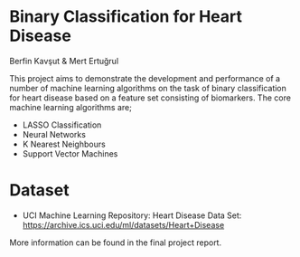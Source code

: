 # Binary Classification for Heart Disease

Berfin Kavşut & Mert Ertuğrul

This project aims to demonstrate the development and performance of a number of machine learning 
algorithms on the task of binary classification for heart disease based on a feature set consisting of 
biomarkers. The core machine learning algorithms are;
- LASSO Classification 
- Neural Networks
- K Nearest Neighbours
- Support Vector Machines

# Dataset
- UCI Machine Learning Repository: Heart Disease Data Set: https://archive.ics.uci.edu/ml/datasets/Heart+Disease

More information can be found in the final project report.




